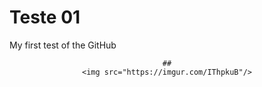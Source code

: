 # Teste 01
My first test of the GitHub

<center>
    
    ##
    <img src="https://imgur.com/IThpkuB"/>
    
</center>